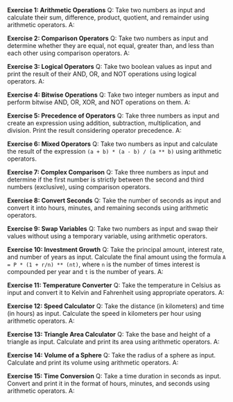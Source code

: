 

**Exercise 1: Arithmetic Operations**
Q: Take two numbers as input and calculate their sum, difference, product, quotient, and remainder using arithmetic operators.
A:


**Exercise 2: Comparison Operators**
Q: Take two numbers as input and determine whether they are equal, not equal, greater than, and less than each other using comparison operators.
A:


**Exercise 3: Logical Operators**
Q: Take two boolean values as input and print the result of their AND, OR, and NOT operations using logical operators.
A:


**Exercise 4: Bitwise Operations**
Q: Take two integer numbers as input and perform bitwise AND, OR, XOR, and NOT operations on them.
A:


**Exercise 5: Precedence of Operators**
Q: Take three numbers as input and create an expression using addition, subtraction, multiplication, and division. Print the result considering operator precedence.
A:




**Exercise 6: Mixed Operators**
Q: Take two numbers as input and calculate the result of the expression `(a + b) * (a - b) / (a ** b)` using arithmetic operators.


**Exercise 7: Complex Comparison**
Q: Take three numbers as input and determine if the first number is strictly between the second and third numbers (exclusive), using comparison operators.


**Exercise 8: Convert Seconds**
Q: Take the number of seconds as input and convert it into hours, minutes, and remaining seconds using arithmetic operators.


**Exercise 9: Swap Variables**
Q: Take two numbers as input and swap their values without using a temporary variable, using arithmetic operators.


**Exercise 10: Investment Growth**
Q: Take the principal amount, interest rate, and number of years as input. Calculate the final amount using the formula `A = P * (1 + r/n) ** (nt)`, where `n` is the number of times interest is compounded per year and `t` is the number of years.
A:



**Exercise 11: Temperature Converter**
Q: Take the temperature in Celsius as input and convert it to Kelvin and Fahrenheit using appropriate operators.
A:


**Exercise 12: Speed Calculator**
Q: Take the distance (in kilometers) and time (in hours) as input. Calculate the speed in kilometers per hour using arithmetic operators.
A:


**Exercise 13: Triangle Area Calculator**
Q: Take the base and height of a triangle as input. Calculate and print its area using arithmetic operators.
A:


**Exercise 14: Volume of a Sphere**
Q: Take the radius of a sphere as input. Calculate and print its volume using arithmetic operators.
A:

**Exercise 15: Time Conversion**
Q: Take a time duration in seconds as input. Convert and print it in the format of hours, minutes, and seconds using arithmetic operators.
A:


